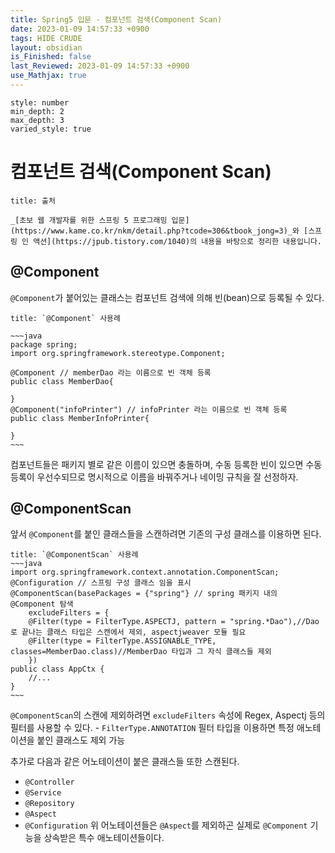 ```yaml
---
title: Spring5 입문 - 컴포넌트 검색(Component Scan)
date: 2023-01-09 14:57:33 +0900
tags: HIDE CRUDE 
layout: obsidian
is_Finished: false
last_Reviewed: 2023-01-09 14:57:33 +0900
use_Mathjax: true
---
```


```toc
style: number
min_depth: 2
max_depth: 3
varied_style: true
```

# 컴포넌트 검색(Component Scan)

```ad-quote
title: 출처

_[초보 웹 개발자를 위한 스프링 5 프로그래밍 입문](https://www.kame.co.kr/nkm/detail.php?tcode=306&tbook_jong=3)_와 [스프링 인 액션](https://jpub.tistory.com/1040)의 내용을 바탕으로 정리한 내용입니다.
```

## @Component
`@Component`가 붙어있는 클래스는 컴포넌트 검색에 의해 빈(bean)으로 등록될 수 있다.
```ad-example
title: `@Component` 사용례

~~~java
package spring;
import org.springframework.stereotype.Component;

@Component // memberDao 라는 이름으로 빈 객체 등록
public class MemberDao{

}
@Component("infoPrinter") // infoPrinter 라는 이름으로 빈 객체 등록
public class MemberInfoPrinter{

}
~~~
```
컴포넌트들은 패키지 별로 같은 이름이 있으면 충돌하며, 수동 등록한 빈이 있으면 수동 등록이 우선수되므로 명시적으로 이름을 바꿔주거나 네이밍 규칙을 잘 선정하자.

## @ComponentScan
앞서 `@Component`를 붙인 클래스들을 스캔하려면 기존의 구성 클래스를 이용하면 된다.
```ad-example
title: `@ComponentScan` 사용례
~~~java
import org.springframework.context.annotation.ComponentScan;
@Configuration // 스프링 구성 클래스 임을 표시
@ComponentScan(basePackages = {"spring"} // spring 패키지 내의 @Component 탐색
	excludeFilters = {
	@Filter(type = FilterType.ASPECTJ, pattern = "spring.*Dao"),//Dao로 끝나는 클래스 타입은 스캔에서 제외, aspectjweaver 모듈 필요
	@Filter(type = FilterType.ASSIGNABLE_TYPE, classes=MemberDao.class)//MemberDao 타입과 그 자식 클래스들 제외
	})
public class AppCtx {
	//...
}
~~~
```
`@ComponentScan`의 스캔에 제외하려면 `excludeFilters` 속성에 Regex, Aspectj 등의 필터를 사용할 수 있다.
	- `FilterType.ANNOTATION` 필터 타입을 이용하면 특정 애노테이션을 붙인 클래스도 제외 가능

추가로 다음과 같은 어노테이션이 붙은 클래스들 또한 스캔된다.
- `@Controller`
- `@Service`
- `@Repository`
- `@Aspect`
- `@Configuration`
위 어노테이션들은 `@Aspect`를 제외하곤 실제로 `@Component` 기능을 상속받은 특수 애노테이션들이다.

